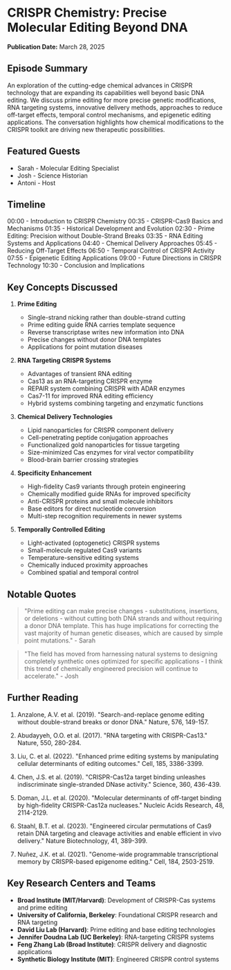 # CRISPR Chemistry: Precise Molecular Editing Beyond DNA
**Publication Date:** March 28, 2025


## Episode Summary
An exploration of the cutting-edge chemical advances in CRISPR technology that are expanding its capabilities well beyond basic DNA editing. We discuss prime editing for more precise genetic modifications, RNA targeting systems, innovative delivery methods, approaches to reduce off-target effects, temporal control mechanisms, and epigenetic editing applications. The conversation highlights how chemical modifications to the CRISPR toolkit are driving new therapeutic possibilities.

## Featured Guests
- Sarah - Molecular Editing Specialist
- Josh - Science Historian
- Antoni - Host

## Timeline
00:00 - Introduction to CRISPR Chemistry
00:35 - CRISPR-Cas9 Basics and Mechanisms
01:35 - Historical Development and Evolution
02:30 - Prime Editing: Precision without Double-Strand Breaks
03:35 - RNA Editing Systems and Applications
04:40 - Chemical Delivery Approaches
05:45 - Reducing Off-Target Effects
06:50 - Temporal Control of CRISPR Activity
07:55 - Epigenetic Editing Applications
09:00 - Future Directions in CRISPR Technology
10:30 - Conclusion and Implications

## Key Concepts Discussed

1. **Prime Editing**
   - Single-strand nicking rather than double-strand cutting
   - Prime editing guide RNA carries template sequence
   - Reverse transcriptase writes new information into DNA
   - Precise changes without donor DNA templates
   - Applications for point mutation diseases

2. **RNA Targeting CRISPR Systems**
   - Advantages of transient RNA editing
   - Cas13 as an RNA-targeting CRISPR enzyme
   - REPAIR system combining CRISPR with ADAR enzymes
   - Cas7-11 for improved RNA editing efficiency
   - Hybrid systems combining targeting and enzymatic functions

3. **Chemical Delivery Technologies**
   - Lipid nanoparticles for CRISPR component delivery
   - Cell-penetrating peptide conjugation approaches
   - Functionalized gold nanoparticles for tissue targeting
   - Size-minimized Cas enzymes for viral vector compatibility
   - Blood-brain barrier crossing strategies

4. **Specificity Enhancement**
   - High-fidelity Cas9 variants through protein engineering
   - Chemically modified guide RNAs for improved specificity
   - Anti-CRISPR proteins and small molecule inhibitors
   - Base editors for direct nucleotide conversion
   - Multi-step recognition requirements in newer systems

5. **Temporally Controlled Editing**
   - Light-activated (optogenetic) CRISPR systems
   - Small-molecule regulated Cas9 variants
   - Temperature-sensitive editing systems
   - Chemically induced proximity approaches
   - Combined spatial and temporal control

## Notable Quotes
> "Prime editing can make precise changes - substitutions, insertions, or deletions - without cutting both DNA strands and without requiring a donor DNA template. This has huge implications for correcting the vast majority of human genetic diseases, which are caused by simple point mutations." - Sarah

> "The field has moved from harnessing natural systems to designing completely synthetic ones optimized for specific applications - I think this trend of chemically engineered precision will continue to accelerate." - Josh

## Further Reading

1. Anzalone, A.V. et al. (2019). "Search-and-replace genome editing without double-strand breaks or donor DNA." Nature, 576, 149-157.

2. Abudayyeh, O.O. et al. (2017). "RNA targeting with CRISPR-Cas13." Nature, 550, 280-284.

3. Liu, C. et al. (2022). "Enhanced prime editing systems by manipulating cellular determinants of editing outcomes." Cell, 185, 3386-3399.

4. Chen, J.S. et al. (2019). "CRISPR-Cas12a target binding unleashes indiscriminate single-stranded DNase activity." Science, 360, 436-439.

5. Doman, J.L. et al. (2020). "Molecular determinants of off-target binding by high-fidelity CRISPR-Cas12a nucleases." Nucleic Acids Research, 48, 2114-2129.

6. Staahl, B.T. et al. (2023). "Engineered circular permutations of Cas9 retain DNA targeting and cleavage activities and enable efficient in vivo delivery." Nature Biotechnology, 41, 389-399.

7. Nuñez, J.K. et al. (2021). "Genome-wide programmable transcriptional memory by CRISPR-based epigenome editing." Cell, 184, 2503-2519.

## Key Research Centers and Teams

- **Broad Institute (MIT/Harvard)**: Development of CRISPR-Cas systems and prime editing
- **University of California, Berkeley**: Foundational CRISPR research and RNA targeting
- **David Liu Lab (Harvard)**: Prime editing and base editing technologies
- **Jennifer Doudna Lab (UC Berkeley)**: RNA-targeting CRISPR systems
- **Feng Zhang Lab (Broad Institute)**: CRISPR delivery and diagnostic applications
- **Synthetic Biology Institute (MIT)**: Engineered CRISPR control systems
